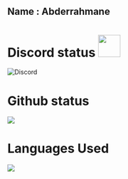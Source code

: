 ## Name : **Abderrahmane**

# Discord status <img src="https://img.icons8.com/fluency-systems-filled/1x/discord-logo.png" width=50 height=50>

![Discord](https://discord.c99.nl/widget/theme-3/760952710383665192.png)

# Github status
<img src="http://github-profile-summary-cards.vercel.app/api/cards/profile-details?username=abdo30004&theme=ayu_mirage">

# Languages Used
<img src="https://github-profile-summary-cards.vercel.app/api/cards/most-commit-language?username=abdo30004&theme=ayu_mirage">
